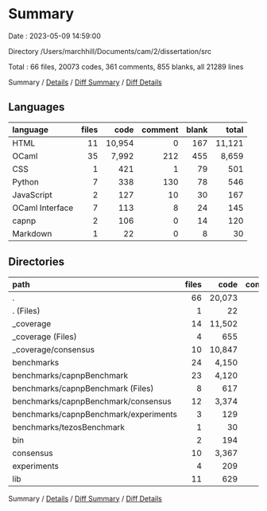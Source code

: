 # Summary

Date : 2023-05-09 14:59:00

Directory /Users/marchhill/Documents/cam/2/dissertation/src

Total : 66 files,  20073 codes, 361 comments, 855 blanks, all 21289 lines

Summary / [Details](details.md) / [Diff Summary](diff.md) / [Diff Details](diff-details.md)

## Languages
| language | files | code | comment | blank | total |
| :--- | ---: | ---: | ---: | ---: | ---: |
| HTML | 11 | 10,954 | 0 | 167 | 11,121 |
| OCaml | 35 | 7,992 | 212 | 455 | 8,659 |
| CSS | 1 | 421 | 1 | 79 | 501 |
| Python | 7 | 338 | 130 | 78 | 546 |
| JavaScript | 2 | 127 | 10 | 30 | 167 |
| OCaml Interface | 7 | 113 | 8 | 24 | 145 |
| capnp | 2 | 106 | 0 | 14 | 120 |
| Markdown | 1 | 22 | 0 | 8 | 30 |

## Directories
| path | files | code | comment | blank | total |
| :--- | ---: | ---: | ---: | ---: | ---: |
| . | 66 | 20,073 | 361 | 855 | 21,289 |
| . (Files) | 1 | 22 | 0 | 8 | 30 |
| _coverage | 14 | 11,502 | 11 | 276 | 11,789 |
| _coverage (Files) | 4 | 655 | 11 | 110 | 776 |
| _coverage/consensus | 10 | 10,847 | 0 | 166 | 11,013 |
| benchmarks | 24 | 4,150 | 111 | 269 | 4,530 |
| benchmarks/capnpBenchmark | 23 | 4,120 | 111 | 266 | 4,497 |
| benchmarks/capnpBenchmark (Files) | 8 | 617 | 26 | 71 | 714 |
| benchmarks/capnpBenchmark/consensus | 12 | 3,374 | 69 | 169 | 3,612 |
| benchmarks/capnpBenchmark/experiments | 3 | 129 | 16 | 26 | 171 |
| benchmarks/tezosBenchmark | 1 | 30 | 0 | 3 | 33 |
| bin | 2 | 194 | 16 | 28 | 238 |
| consensus | 10 | 3,367 | 69 | 169 | 3,605 |
| experiments | 4 | 209 | 114 | 52 | 375 |
| lib | 11 | 629 | 40 | 53 | 722 |

Summary / [Details](details.md) / [Diff Summary](diff.md) / [Diff Details](diff-details.md)